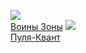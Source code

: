 ![](/books/sf_action/Алексей%20Бобл/Воины%20Зоны.jpg)  
[Воины Зоны](/books/sf_action/Алексей%20Бобл/Воины%20Зоны)
![](/books/sf_action/Алексей%20Бобл/Пуля-Квант.jpg)  
[Пуля-Квант](/books/sf_action/Алексей%20Бобл/Пуля-Квант)